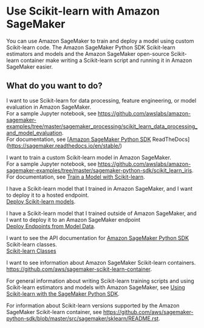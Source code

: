 # Use Scikit\-learn with Amazon SageMaker<a name="sklearn"></a>

You can use Amazon SageMaker to train and deploy a model using custom Scikit\-learn code\. The Amazon SageMaker Python SDK Scikit\-learn estimators and models and the Amazon SageMaker open\-source Scikit\-learn container make writing a Scikit\-learn script and running it in Amazon SageMaker easier\.

## What do you want to do?<a name="sklearn-intent"></a>

I want to use Scikit\-learn for data processing, feature engineering, or model evaluation in Amazon SageMaker\.  
For a sample Jupyter notebook, see [https://github\.com/awslabs/amazon\-sagemaker\-examples/tree/master/sagemaker\_processing/scikit\_learn\_data\_processing\_and\_model\_evaluation](https://github.com/awslabs/amazon-sagemaker-examples/tree/master/sagemaker_processing/scikit_learn_data_processing_and_model_evaluation)\.  
For documentation, see [[Amazon SageMaker Python SDK](https://sagemaker.readthedocs.io) ReadTheDocs](https://sagemaker.readthedocs.io/en/stable/)

I want to train a custom Scikit\-learn model in Amazon SageMaker\.  
For a sample Jupyter notebook, see [https://github\.com/awslabs/amazon\-sagemaker\-examples/tree/master/sagemaker\-python\-sdk/scikit\_learn\_iris](https://github.com/awslabs/amazon-sagemaker-examples/tree/master/sagemaker-python-sdk/scikit_learn_iris)\.  
For documentation, see [Train a Model with Scikit\-learn](https://sagemaker.readthedocs.io/en/stable/using_sklearn.html#train-a-model-with-sklearn)\.

I have a Scikit\-learn model that I trained in Amazon SageMaker, and I want to deploy it to a hosted endpoint\.  
[Deploy Scikit\-learn models](https://sagemaker.readthedocs.io/en/stable/using_sklearn.html#deploy-sklearn-models)\.

I have a Scikit\-learn model that I trained outside of Amazon SageMaker, and I want to deploy it to an Amazon SageMaker endpoint  
[Deploy Endpoints from Model Data](https://sagemaker.readthedocs.io/en/stable/using_sklearn.html#deploy-endpoints-from-model-data)\.

I want to see the API documentation for [Amazon SageMaker Python SDK](https://sagemaker.readthedocs.io) Scikit\-learn classes\.  
[Scikit\-learn Classes](https://sagemaker.readthedocs.io/en/stable/sagemaker.sklearn.html)

I want to see information about Amazon SageMaker Scikit\-learn containers\.  
[https://github\.com/aws/sagemaker\-scikit\-learn\-container](https://github.com/aws/sagemaker-scikit-learn-container)\.

 For general information about writing Scikit\-learn training scripts and using Scikit\-learn estimators and models with Amazon SageMaker, see [Using Scikit\-learn with the SageMaker Python SDK](https://sagemaker.readthedocs.io/en/stable/using_sklearn.html)\.

For information about Scikit\-learn versions supported by the Amazon SageMaker Scikit\-learn container, see [https://github\.com/aws/sagemaker\-python\-sdk/blob/master/src/sagemaker/sklearn/README\.rst](https://github.com/aws/sagemaker-python-sdk/blob/master/src/sagemaker/sklearn/README.rst)\.